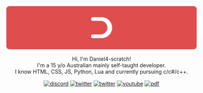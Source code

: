 

<img src="Group 60.png" style="border-radius:8px;">
<p></p> 
<p align="center">
Hi, I'm Daniel4-scratch! <br>
I'm a 15 y/o Australian mainly self-taught developer.<br>
I know HTML, CSS, JS, Python, Lua and currently pursuing c/c#/c++.
</p>
<p align="center">
<a href="https://discord.com/users/853820912628269088" target="blank"><img align="center" src="https://daniel4-scratch.is-a.dev/assets/icons/discord.png" alt="discord" height="50" width="50" /></a>
<a href="https://x.com/Daniel4Scratch" target="blank"><img align="center" src="https://daniel4-scratch.is-a.dev/assets/icons/twitter.png" alt="twitter" height="50" width="50" /></a>
<a href="https://postlit.dev/users/daniel4scratch" target="blank"><img align="center" src="https://daniel4-scratch.is-a.dev/assets/icons/postlit.png" alt="twitter" height="50" width="50" /></a>
<a href="https://youtube.com/@daniel4-dev" target="blank"><img align="center" src="https://daniel4-scratch.is-a.dev/assets/icons/youtube.png" alt="youtube" height="50" width="50" /></a>
<a href="https://daniel4-scratch.is-a.dev/documents/Daniel's%20Projects%20and%20Skills.pdf" target="blank"><img align="center" src="https://daniel4-scratch.is-a.dev/assets/icons/acrobat.png" alt="pdf" height="50" width="50" /></a>
